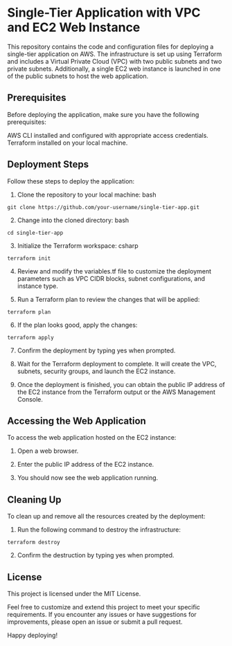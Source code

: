 # Single-Tier Application with VPC and EC2 Web Instance
This repository contains the code and configuration files for deploying a single-tier application on AWS. The infrastructure is set up using Terraform and includes a Virtual Private Cloud (VPC) with two public subnets and two private subnets. Additionally, a single EC2 web instance is launched in one of the public subnets to host the web application.

## Prerequisites
Before deploying the application, make sure you have the following prerequisites:

AWS CLI installed and configured with appropriate access credentials.
Terraform installed on your local machine.

## Deployment Steps
Follow these steps to deploy the application:

1. Clone the repository to your local machine:
bash

```
git clone https://github.com/your-username/single-tier-app.git
```
2. Change into the cloned directory:
bash

```
cd single-tier-app
```

3. Initialize the Terraform workspace:
csharp

```
terraform init
```

4. Review and modify the variables.tf file to customize the deployment parameters such as VPC CIDR blocks, subnet configurations, and instance type.

5. Run a Terraform plan to review the changes that will be applied:


```
terraform plan 
```

6. If the plan looks good, apply the changes:

```
terraform apply
```
7. Confirm the deployment by typing yes when prompted.

8. Wait for the Terraform deployment to complete. It will create the VPC, subnets, security groups, and launch the EC2 instance.

9. Once the deployment is finished, you can obtain the public IP address of the EC2 instance from the Terraform output or the AWS Management Console.

## Accessing the Web Application
To access the web application hosted on the EC2 instance:

1. Open a web browser.

2. Enter the public IP address of the EC2 instance.

3. You should now see the web application running.

## Cleaning Up
To clean up and remove all the resources created by the deployment:

1. Run the following command to destroy the infrastructure:

```
terraform destroy
```

2. Confirm the destruction by typing yes when prompted.

## License
This project is licensed under the MIT License.

Feel free to customize and extend this project to meet your specific requirements. If you encounter any issues or have suggestions for improvements, please open an issue or submit a pull request.

Happy deploying!





